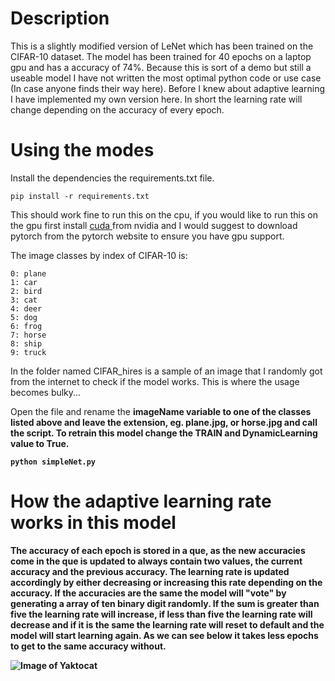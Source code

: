 # Description
This is a slightly modified version of LeNet which has been trained on the CIFAR-10 dataset. The model has been trained for 40 epochs on a laptop gpu and has a accuracy of 74%. Because this is sort of a demo but still a useable model I have not written the most optimal python code or use case (In case anyone finds their way here). Before I knew about adaptive learning I have implemented my own version here. In short the learning rate will change depending on the accuracy of every epoch.
# Using the modes
Install the dependencies the requirements.txt file.
```
pip install -r requirements.txt
```
This should work fine to run this on the cpu, if you would like to run this on the gpu first install <a href=https://developer.nvidia.com/cuda-downloads target="_blank"> cuda </a> from nvidia and I would suggest to download pytorch from the pytorch website to ensure you have gpu support. 

The image classes by index of CIFAR-10 is:
```
0: plane
1: car
2: bird
3: cat
4: deer
5: dog
6: frog
7: horse
8: ship
9: truck
```
In the folder named CIFAR_hires is a sample of an image that I randomly got from the internet to check if the model works. This is where the usage becomes bulky...

Open the file and rename the <b>imageName<b/> variable to one of the classes listed above and leave the extension, eg. plane.jpg, or horse.jpg and call the script.  To retrain this model change the <b>TRAIN<b/> and <b>DynamicLearning<b/> value to True.

  ```
  python simpleNet.py
  ```
 # How the adaptive learning rate works in this model
 The accuracy of each epoch is stored in a que, as the new accuracies come in the que is updated to always contain two values, the current accuracy and the previous accuracy. The learning rate is updated accordingly by either decreasing or increasing this rate depending on the accuracy. If the accuracies are the same the model will "vote" by generating a array of ten binary digit randomly. If the sum is greater than five the learning rate will increase, if less than five the learning rate will decrease and if it is the same the learning rate will reset to default and the model will start learning again. As we can see below it takes less epochs to get to the same accuracy without. 
 
 ![Image of Yaktocat](https://octodex.github.com/images/yaktocat.png)
  
